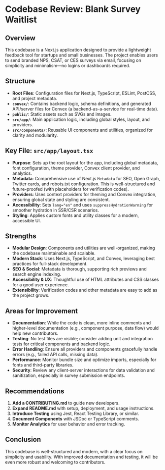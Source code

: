 # Codebase Review: Blank Survey Waitlist

## Overview
This codebase is a Next.js application designed to provide a lightweight feedback tool for startups and small businesses. The project enables users to send branded NPS, CSAT, or CES surveys via email, focusing on simplicity and minimalism—no logins or dashboards required.

## Structure
- **Root Files**: Configuration files for Next.js, TypeScript, ESLint, PostCSS, and project metadata.
- **`convex/`**: Contains backend logic, schema definitions, and generated API/server files for Convex (a backend-as-a-service for real-time data).
- **`public/`**: Static assets such as SVGs and images.
- **`src/app/`**: Main application logic, including global styles, layout, and providers.
- **`src/components/`**: Reusable UI components and utilities, organized for clarity and modularity.

## Key File: `src/app/layout.tsx`
- **Purpose**: Sets up the root layout for the app, including global metadata, font configuration, theme provider, Convex client provider, and analytics.
- **Metadata**: Comprehensive use of Next.js `Metadata` for SEO, Open Graph, Twitter cards, and robots.txt configuration. This is well-structured and future-proofed (with placeholders for verification codes).
- **Providers**: Uses context providers for theming and Convex integration, ensuring global state and styling are consistent.
- **Accessibility**: Sets `lang="en"` and uses `suppressHydrationWarning` for smoother hydration in SSR/CSR scenarios.
- **Styling**: Applies custom fonts and utility classes for a modern, accessible UI.

## Strengths
- **Modular Design**: Components and utilities are well-organized, making the codebase maintainable and scalable.
- **Modern Stack**: Uses Next.js, TypeScript, and Convex, leveraging best practices for full-stack development.
- **SEO & Social**: Metadata is thorough, supporting rich previews and search engine indexing.
- **Accessibility & UX**: Thoughtful use of HTML attributes and CSS classes for a good user experience.
- **Extensibility**: Verification codes and other metadata are easy to add as the project grows.

## Areas for Improvement
- **Documentation**: While the code is clean, more inline comments and higher-level documentation (e.g., component purpose, data flow) would help new contributors.
- **Testing**: No test files are visible; consider adding unit and integration tests for critical components and backend logic.
- **Error Handling**: Ensure all providers and components gracefully handle errors (e.g., failed API calls, missing data).
- **Performance**: Monitor bundle size and optimize imports, especially for fonts and third-party libraries.
- **Security**: Review any client-server interactions for data validation and sanitization, especially in survey submission endpoints.

## Recommendations
1. **Add a CONTRIBUTING.md** to guide new developers.
2. **Expand README.md** with setup, deployment, and usage instructions.
3. **Introduce Testing** using Jest, React Testing Library, or similar.
4. **Document Components** with JSDoc or TypeScript comments.
5. **Monitor Analytics** for user behavior and error tracking.

## Conclusion
This codebase is well-structured and modern, with a clear focus on simplicity and usability. With improved documentation and testing, it will be even more robust and welcoming to contributors.
